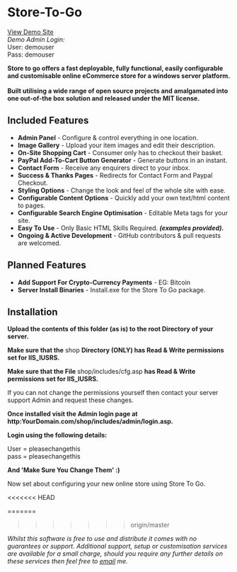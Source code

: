 Store-To-Go
===========

<a href='http://storetogo.net'>View Demo Site</a><br>
<i>Demo Admin Login:</i><br>
User: demouser<br>
Pass: demouser
<p><strong>Store to go offers a fast deployable, fully functional, easily configurable and customisable online eCommerce store for a windows server platform.<br><br>Built utilising a wide range of open source projects and amalgamated into one out-of-the box solution and released under the MIT license.</strong></p>

<h2>Included Features</h2>
<p><ul><li><strong>Admin Panel</strong> - Configure & control everything in one location.</li><li><strong>Image Gallery</strong> - Upload your item images and edit their description.</li><li><strong>On-Site Shopping Cart</strong> - Consumer only has to checkout their basket.</li><li><strong>PayPal Add-To-Cart Button Generator</strong> - Generate buttons in an instant.</li><li><strong>Contact Form</strong> - Receive any enquirers direct to your inbox.</li><li><strong>Success & Thanks Pages</strong> - Redirects for Contact Form and Paypal Checkout.</li><li><strong>Styling Options</strong> - Change the look and feel of the whole site with ease.</li><li><strong>Configurable Content Options</strong> - Quickly add your own text/html content to pages.</li><li><strong>Configurable Search Engine Optimisation</strong> - Editable Meta tags for your site.<li><strong>Easy To Use</strong> - Only Basic HTML Skills Required. <strong><i>(examples provided).</i></strong></li><li><strong>Ongoing & Active Development</strong> - GitHub contributors & pull requests are welcomed.</li></ul></p><h2>Planned Features</h2><p><ul><li><strong>Add Support For Crypto-Currency Payments</strong> - EG: Bitcoin</li><li><strong>Server Install Binaries</strong> - Install.exe for the Store To Go package.</li></ul></p>

<h2>Installation</h2>

<strong>Upload the contents of this folder (as is) to the root Directory of your server.</strong>

<strong>Make sure that the</strong> shop <strong>Directory (ONLY) has Read & Write permissions set for IIS_IUSRS.</strong>

<strong>Make sure that the File</strong> shop/includes/cfg.asp <strong>has Read & Write permissions set for IIS_IUSRS.</strong>

If you can not change the permissions yourself then contact your server support Admin and request these changes.

<strong>Once installed visit the Admin login page at http:YourDomain.com/shop/includes/admin/login.asp.</strong>

<strong>Login using the following details:</strong>

User = pleasechangethis<br>
pass = pleasechangethis

<strong>And 'Make Sure You Change Them' :)</strong>

Now set about configuring your new online store using Store To Go.

<<<<<<< HEAD

=======
>>>>>>> origin/master

<p><i>Whilst this software is free to use and distribute it comes with no guarantees or support. Additional support, setup or customisation services are available for a small charge, should you require any further details on these services then feel free to <a href='mailto:markpleck@gmail.com'><u>email</u></a> me.</i></p>
